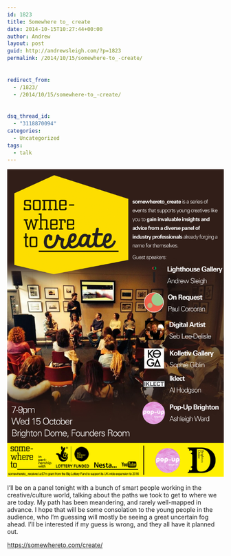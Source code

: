 ```yaml
---
id: 1823
title: Somewhere to_ create
date: 2014-10-15T10:27:44+00:00
author: Andrew
layout: post
guid: http://andrewsleigh.com/?p=1823
permalink: /2014/10/15/somewhere-to_-create/


redirect_from:
  - /1823/
  - /2014/10/15/somewhere-to_-create/


dsq_thread_id:
  - "3118870094"
categories:
  - Uncategorized
tags:
  - talk
---
```

<img class="alignnone size-large wp-image-1822" src="/assets/2014/10/create2.jpg" alt="create2"     />

I&#8217;ll be on a panel tonight with a bunch of smart people working in the creative/culture world, talking about the paths we took to get to where we are today. My path has been meandering, and rarely well-mapped in advance. I hope that will be some consolation to the young people in the audience, who I&#8217;m guessing will mostly be seeing a great uncertain fog ahead. I&#8217;ll be interested if my guess is wrong, and they all have it planned out.

<https://somewhereto.com/create/>
